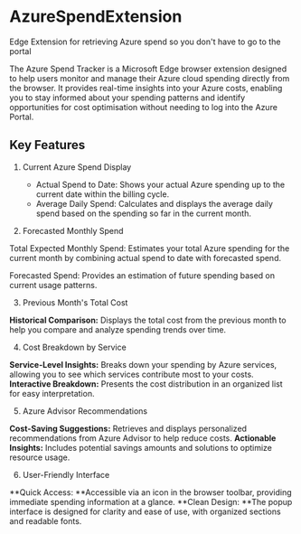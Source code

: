 # AzureSpendExtension
Edge Extension for retrieving Azure spend so you don't have to go to the portal 

The Azure Spend Tracker is a Microsoft Edge browser extension designed to help users monitor and manage their Azure cloud spending directly from the browser. It provides real-time insights into your Azure costs, enabling you to stay informed about your spending patterns and identify opportunities for cost optimisation without needing to log into the Azure Portal.

## Key Features

1. Current Azure Spend Display

    - Actual Spend to Date: Shows your actual Azure spending up to the current date within the billing cycle.
    - Average Daily Spend: Calculates and displays the average daily spend based on the spending so far in the current month.

2. Forecasted Monthly Spend

  Total Expected Monthly Spend: Estimates your total Azure spending for the current month by combining actual spend to date with forecasted spend.

  Forecasted Spend: Provides an estimation of future spending based on current usage patterns.

3. Previous Month's Total Cost

**Historical Comparison:** Displays the total cost from the previous month to help you compare and analyze spending trends over time.

4. Cost Breakdown by Service

**Service-Level Insights:** Breaks down your spending by Azure services, allowing you to see which services contribute most to your costs.
**Interactive Breakdown:** Presents the cost distribution in an organized list for easy interpretation.

5. Azure Advisor Recommendations

**Cost-Saving Suggestions:** Retrieves and displays personalized recommendations from Azure Advisor to help reduce costs.
**Actionable Insights:** Includes potential savings amounts and solutions to optimize resource usage.

6. User-Friendly Interface

**Quick Access: **Accessible via an icon in the browser toolbar, providing immediate spending information at a glance.
**Clean Design: **The popup interface is designed for clarity and ease of use, with organized sections and readable fonts.
